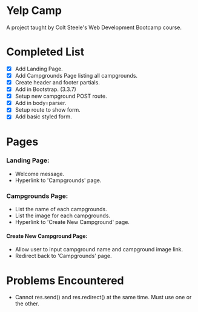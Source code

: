 # Yelp Camp
A project taught by Colt Steele's Web Development Bootcamp course.

# Completed List
- [x] Add Landing Page.
- [x] Add Campgrounds Page listing all campgrounds.
- [x] Create header and footer partials.
- [x] Add in Bootstrap. (3.3.7)
- [x] Setup new campground POST route.
- [x] Add in body=parser.
- [x] Setup route to show form.
- [x] Add basic styled form.

# Pages
### Landing Page:
* Welcome message.
* Hyperlink to 'Campgrounds' page.

### Campgrounds Page:
* List the name of each campgrounds.
* List the image for each campgrounds.
* Hyperlink to 'Create New Campground' page.

#### Create New Campground Page:
* Allow user to input campground name and campground image link.
* Redirect back to 'Campgrounds' page.
 
# Problems Encountered
* Cannot res.send() and res.redirect() at the same time. Must use one or the other.